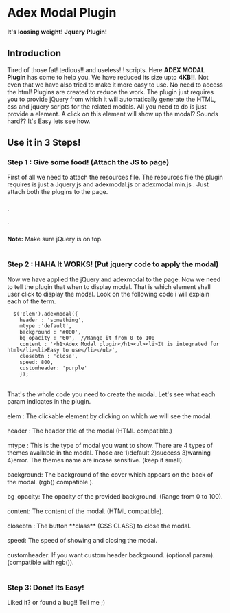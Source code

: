 # Adex Modal Plugin
**It's loosing weight! Jquery Plugin!**

## Introduction
Tired of those fat! tedious!! and useless!!! scripts. Here **ADEX MODAL Plugin** has come to help you. We have reduced its size upto **4KB!!**. Not even that we have also tried to make it more easy to use. No need to access the html! Plugins are created to reduce the work. The plugin just requires you to provide jQuery from which it will automatically generate the HTML, css and jquery scripts for the related modals. All you need to do is just provide a element. A click on this element will show up the modal? Sounds hard?? It's Easy lets see how.

## Use it in 3 Steps!

### Step 1 : Give some food! (Attach the JS to page)
First of all we need to attach the resources file. The resources file the plugin requires is just a Jquery.js and adexmodal.js or adexmodal.min.js . Just attach both the plugins to the page.<br /><br />

`<script type="text/javascript"  src="../jquery.min.js"></script>
<script type="text/javascript" src="../adexmodal.js"></script>`

**Note:** Make sure jQuery is on top.<br /><br />

### Step 2 : HAHA It WORKS! (Put jquery code to apply the modal)
Now we have applied the jQuery and adexmodal to the page. Now we need to tell the plugin that when to display modal. That is which element shall user click to display the modal. Look on the following code i will explain each of the term.<br />

      $('elem').adexmodal({
		header : 'something',
		mtype :'default',
		background : '#000',
		bg_opacity : '60',  //Range it from 0 to 100
		content : '<h1>Adex Modal plugin</h1><ul><li>It is integrated for html</li><li>Easy to use</li></ul>',
		closebtn : 'close',
		speed: 800,
		customheader: 'purple'
		});
<br />
That's the whole code you need to create the modal. Let's see what each param indicates in the plugin.<br /><br />
elem : The clickable element by clicking on which we will see the modal.<br /><br />
header : The header title of the modal (HTML compatible.)<br /><br />
mtype : This is the type of modal you want to show. There are 4 types of themes available in the modal. Those are 1)default 2)success 3)warning 4)error. The themes name are incase sensitive. (keep it small).<br /><br />
background: The background of the cover which appears on the back of the modal. (rgb() compatible.).<br /><br />
bg_opacity: The opacity of the provided background. (Range from 0 to 100).<br /><br />
content: The content of the modal. (HTML compatible).<br /><br />
closebtn : The button **class** (CSS CLASS) to close the modal.<br /><br />
speed: The speed of showing and closing the modal.<br /><br />
customheader: If you want custom header background. (optional param). (compatible with rgb()).<br /><br />

### Step 3: Done! Its Easy!
Liked it? or found a bug!! Tell me ;) 

